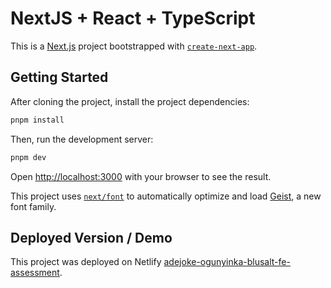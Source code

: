 # NextJS + React + TypeScript
This is a [Next.js](https://nextjs.org) project bootstrapped with [`create-next-app`](https://nextjs.org/docs/app/api-reference/cli/create-next-app).

## Getting Started
After cloning the project, install the project dependencies:

```bash
pnpm install
```

Then, run the development server:

```bash
pnpm dev
```

Open [http://localhost:3000](http://localhost:3000) with your browser to see the result.

This project uses [`next/font`](https://nextjs.org/docs/app/building-your-application/optimizing/fonts) to automatically optimize and load [Geist](https://vercel.com/font), a new font family.

## Deployed Version / Demo
This project was deployed on Netlify [adejoke-ogunyinka-blusalt-fe-assessment](https://adejoke-blusalt-fe-test.netlify.app/).
